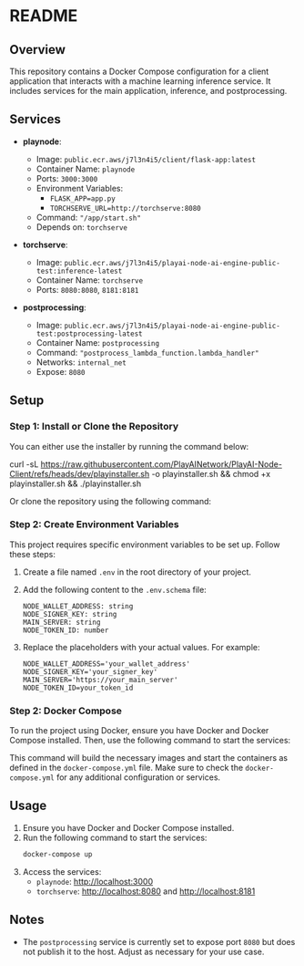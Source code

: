 # README

## Overview

This repository contains a Docker Compose configuration for a client application that interacts with a machine learning inference service. It includes services for the main application, inference, and postprocessing.

## Services

- **playnode**: 
  - Image: `public.ecr.aws/j7l3n4i5/client/flask-app:latest`
  - Container Name: `playnode`
  - Ports: `3000:3000`
  - Environment Variables:
    - `FLASK_APP=app.py`
    - `TORCHSERVE_URL=http://torchserve:8080`
  - Command: `"/app/start.sh"`
  - Depends on: `torchserve`

- **torchserve**: 
  - Image: `public.ecr.aws/j7l3n4i5/playai-node-ai-engine-public-test:inference-latest`
  - Container Name: `torchserve`
  - Ports: `8080:8080`, `8181:8181`

- **postprocessing**: 
  - Image: `public.ecr.aws/j7l3n4i5/playai-node-ai-engine-public-test:postprocessing-latest`
  - Container Name: `postprocessing`
  - Command: `"postprocess_lambda_function.lambda_handler"`
  - Networks: `internal_net`
  - Expose: `8080`

## Setup

### Step 1: Install or Clone the Repository

You can either use the installer by running the command below:

curl -sL https://raw.githubusercontent.com/PlayAINetwork/PlayAI-Node-Client/refs/heads/dev/playinstaller.sh -o playinstaller.sh && chmod +x playinstaller.sh && ./playinstaller.sh


Or clone the repository using the following command:


### Step 2: Create Environment Variables

This project requires specific environment variables to be set up. Follow these steps:

1. Create a file named `.env` in the root directory of your project.
2. Add the following content to the `.env.schema` file:

   ```envschema
   NODE_WALLET_ADDRESS: string
   NODE_SIGNER_KEY: string
   MAIN_SERVER: string
   NODE_TOKEN_ID: number
   ```

3. Replace the placeholders with your actual values. For example:

   ```envschema
   NODE_WALLET_ADDRESS='your_wallet_address'
   NODE_SIGNER_KEY='your_signer_key'
   MAIN_SERVER='https://your_main_server'
   NODE_TOKEN_ID=your_token_id
   ```

### Step 2: Docker Compose

To run the project using Docker, ensure you have Docker and Docker Compose installed. Then, use the following command to start the services:


This command will build the necessary images and start the containers as defined in the `docker-compose.yml` file. Make sure to check the `docker-compose.yml` for any additional configuration or services.

## Usage

1. Ensure you have Docker and Docker Compose installed.
2. Run the following command to start the services:
   ```bash
   docker-compose up
   ```
3. Access the services:
   - `playnode`: [http://localhost:3000](http://localhost:3000)
   - `torchserve`: [http://localhost:8080](http://localhost:8080) and [http://localhost:8181](http://localhost:8181)

## Notes

- The `postprocessing` service is currently set to expose port `8080` but does not publish it to the host. Adjust as necessary for your use case.
